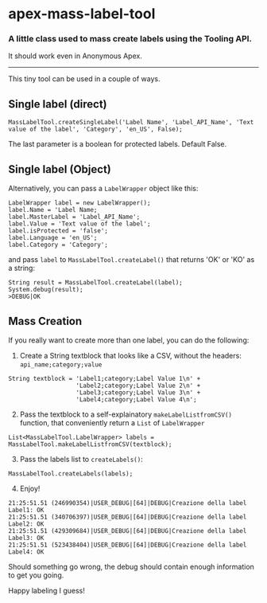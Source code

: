 # apex-mass-label-tool
### A little class used to mass create labels using the Tooling API. 
It should work even in Anonymous Apex.

---
This tiny tool can be used in a couple of ways.

## Single label (direct)
```
MassLabelTool.createSingleLabel('Label Name', 'Label_API_Name', 'Text value of the label', 'Category', 'en_US', False);
```
The last parameter is a boolean for protected labels. Default False.

## Single label (Object)
Alternatively, you can pass a `LabelWrapper` object like this:
```
LabelWrapper label = new LabelWrapper();
label.Name = 'Label Name;
label.MasterLabel = 'Label_API_Name';
label.Value = 'Text value of the label';
label.isProtected = 'false';
label.Language = 'en_US';
label.Category = 'Category';
```
and pass `label` to `MassLabelTool.createLabel()` that returns 'OK' or 'KO' as a string:
```
String result = MassLabelTool.createLabel(label);
System.debug(result);
>DEBUG|OK
```
            
## Mass Creation
If you really want to create more than one label, you can do the following:

1. Create a String textblock that looks like a CSV, without the headers: `api_name;category;value`
```
String textblock = 'Label1;category;Label Value 1\n' +
                   'Label2;category;Label Value 2\n' +
                   'Label3;category;Label Value 3\n' +
                   'Label4;category;Label Value 4\n';
```
2. Pass the textblock to a self-explainatory `makeLabelListfromCSV()` function, that conveniently return a `List` of `LabelWrapper`
```
List<MassLabelTool.LabelWrapper> labels = MassLabelTool.makeLabelListfromCSV(textblock);
```
3. Pass the labels list to `createLabels()`:
```  
MassLabelTool.createLabels(labels);
```
4. Enjoy!
```
21:25:51.51 (246990354)|USER_DEBUG|[64]|DEBUG|Creazione della label Label1: OK
21:25:51.51 (340706397)|USER_DEBUG|[64]|DEBUG|Creazione della label Label2: OK
21:25:51.51 (429309684)|USER_DEBUG|[64]|DEBUG|Creazione della label Label3: OK
21:25:51.51 (523438404)|USER_DEBUG|[64]|DEBUG|Creazione della label Label4: OK
```
Should something go wrong, the debug should contain enough information to get you going.

Happy labeling I guess!
